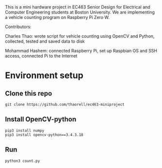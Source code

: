 This is a mini hardware project in EC463 Senior Design for Electrical and Computer Engineering students at Boston University. We are implementing a vehicle counting program on Raspberry Pi Zero W.

Contributors:

Charles Thao: wrote script for vehicle counting using OpenCV and Python, collected, tested and saved data to disk

Mohammad Hashem:  connected Raspberry Pi, set up Raspbian OS and SSH access, connected Pi to the Internet

# Environment setup
## Clone this repo
```
git clone https://github.com/thaorell/ec463-miniproject
```
## Install OpenCV-python
```
pip3 install numpy
pip3 install opencv-python==3.4.3.18
```

## Run
```
python3 count.py
```

